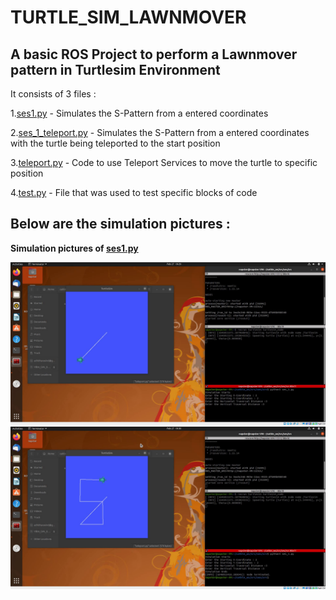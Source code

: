 # TURTLE_SIM_LAWNMOVER
## A basic ROS Project to perform a Lawnmover pattern in Turtlesim Environment


It consists of 3 files : 

1.[ses1.py](https://github.com/Aravind-Adhith/Turtle_Sim_Lawnmover/blob/main/ses/src/ses_1.py) - Simulates the S-Pattern from a entered coordinates

2.[ses_1_teleport.py](https://github.com/Aravind-Adhith/Turtle_Sim_Lawnmover/blob/main/ses/src/ses_1_teleport.py) - Simulates the S-Pattern from a entered coordinates with the turtle being teleported to the start position

3.[teleport.py](https://github.com/Aravind-Adhith/Turtle_Sim_Lawnmover/blob/main/ses/src/teleport.py) - Code to use Teleport Services to move the turtle to specific position

4.[test.py](https://github.com/Aravind-Adhith/Turtle_Sim_Lawnmover/blob/main/ses/src/test.py) - File that was used to test specific blocks of code


## Below are the simulation pictures :

**Simulation pictures of [ses1.py](https://github.com/Aravind-Adhith/Turtle_Sim_Lawnmover/blob/main/ses/src/ses_1.py)**

![1](https://github.com/Aravind-Adhith/Turtle_Sim_Lawnmover/blob/main/Pictures/SES1/1.png)
![2](https://github.com/Aravind-Adhith/Turtle_Sim_Lawnmover/blob/main/Pictures/SES1/2.png)
